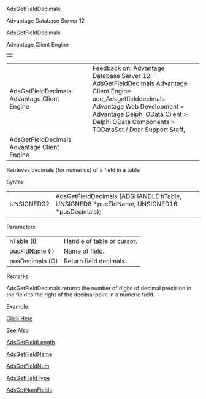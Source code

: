 AdsGetFieldDecimals




Advantage Database Server 12  

AdsGetFieldDecimals

Advantage Client Engine

|  |
| --- |
|  |

|  |  |  |  |  |
| --- | --- | --- | --- | --- |
| AdsGetFieldDecimals  Advantage Client Engine |  |  | Feedback on: Advantage Database Server 12 - AdsGetFieldDecimals Advantage Client Engine ace\_Adsgetfielddecimals Advantage Web Development > Advantage Delphi OData Client > Delphi OData Components > TODataSet / Dear Support Staff, |  |
| AdsGetFieldDecimals  Advantage Client Engine |  |  |  |  |

Retrieves decimals (for numerics) of a field in a table

Syntax

|  |  |
| --- | --- |
| UNSIGNED32 | AdsGetFieldDecimals (ADSHANDLE hTable,  UNSIGNED8 \*pucFldName,  UNSIGNED16 \*pusDecimals); |

Parameters

|  |  |
| --- | --- |
| hTable (I) | Handle of table or cursor. |
| pucFldName (I) | Name of field. |
| pusDecimals (O) | Return field decimals. |

Remarks

AdsGetFieldDecimals returns the number of digits of decimal precision in the field to the right of the decimal point in a numeric field.

Example

[Click Here](ace_examples.htm#adsgetfielddecimalsexample)

See Also

[AdsGetFieldLength](ace_adsgetfieldlength.htm)

[AdsGetFieldName](ace_adsgetfieldname.htm)

[AdsGetFieldNum](ace_adsgetfieldnum.htm)

[AdsGetFieldType](ace_adsgetfieldtype.htm)

[AdsGetNumFields](ace_adsgetnumfields.htm)